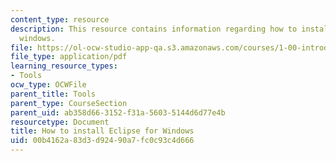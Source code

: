 ```yaml
---
content_type: resource
description: This resource contains information regarding how to install eclipse for
  windows.
file: https://ol-ocw-studio-app-qa.s3.amazonaws.com/courses/1-00-introduction-to-computers-and-engineering-problem-solving-spring-2012/00b4162a83d3d92490a7fc0c93c4d666_MIT1_00S12_Insl_Eclpse_Win.pdf
file_type: application/pdf
learning_resource_types:
- Tools
ocw_type: OCWFile
parent_title: Tools
parent_type: CourseSection
parent_uid: ab358d66-3152-f31a-5603-5144d6d77e4b
resourcetype: Document
title: How to install Eclipse for Windows
uid: 00b4162a-83d3-d924-90a7-fc0c93c4d666
---
```

